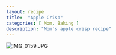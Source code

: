 ```yaml
---
layout: recipe
title:  "Apple Crisp"
categories: [ Mom, Baking ]
description: "Mom's apple crisp recipe"
---
```


![IMG_0159.JPG]({{site.baseurl}}/image/IMG_0159.JPG)
